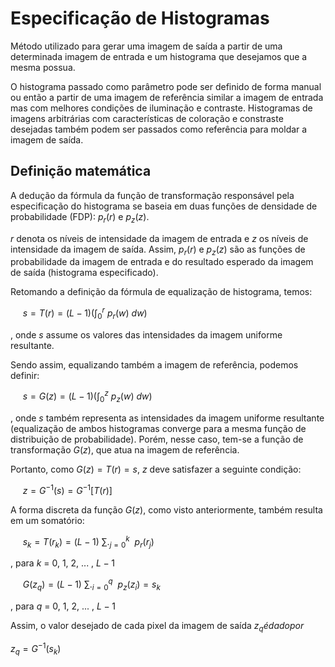 # Especificação de Histogramas

Método utilizado para gerar uma imagem de saída a partir de uma determinada imagem de entrada e um histograma que desejamos que a mesma possua.

O histograma passado como parâmetro pode ser definido de forma manual ou então a partir de uma imagem de referência similar a imagem de entrada mas com melhores condições de iluminação e contraste. Histogramas de imagens arbitrárias com características de coloração e constraste desejadas também podem ser passados como referência para moldar a imagem de saída.

## Definição matemática

A dedução da fórmula da função de transformação responsável pela especificação do histograma se baseia em duas funções de densidade de probabilidade (FDP): $p_r(r)$ e $p_z(z)$.

$r$ denota os níveis de intensidade da imagem de entrada e $z$ os níveis de intensidade da imagem de saída. Assim, $p_r(r)$ e $p_z(z)$ são as funções de probabilidade da imagem de entrada e do resultado esperado da imagem de saída (histograma especificado).

Retomando a definição da fórmula de equalização de histograma, temos:

&nbsp;&nbsp;&nbsp;&nbsp; $s = T(r) = (L - 1) \left(\int_{0}^{r} \ p_r(w)\ dw \right)$

, onde $s$ assume os valores das intensidades da imagem uniforme resultante.

Sendo assim, equalizando também a imagem de referência, podemos definir:

&nbsp;&nbsp;&nbsp;&nbsp; $s = G(z) = (L - 1) \left(\int_{0}^{z} \ p_z(w)\ dw \right)$

, onde $s$ também representa as intensidades da imagem uniforme resultante (equalização de ambos histogramas converge para a mesma função de distribuição de probabilidade). Porém, nesse caso, tem-se a função de transformação $G(z)$, que atua na imagem de referência.

Portanto, como $G(z) = T(r) = s$, $z$ deve satisfazer a seguinte condição:

&nbsp;&nbsp;&nbsp;&nbsp; $z = G^{-1}(s) = G^{-1}[T(r)]$

A forma discreta da função $G(z)$, como visto anteriormente, também resulta em um somatório:

&nbsp;&nbsp;&nbsp;&nbsp; $s_k = T(r_k) = (L - 1) \ \sum ._{j=0}^{k} \ \ p_r(r_j)$

, para $k$ = 0, 1, 2, ... , $L - 1$

&nbsp;&nbsp;&nbsp;&nbsp; $G(z_q) = (L - 1) \ \sum ._{i=0}^{q} \ \ p_z(z_i) = s_k$

, para $q$ = 0, 1, 2, ... , $L - 1$

Assim, o valor desejado de cada pixel da imagem de saída $z_q é dado por$

$z_q = G^{-1}(s_k)$